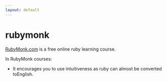 ```yaml
---
layout: default
---
```

#  rubymonk

[RubyMonk.com](http://www.rubymonk.com)  is a free online ruby learning course.

In RubyMonk courses:
- It encourages you to use intuitiveness as ruby can almost be converted toEnglish.
